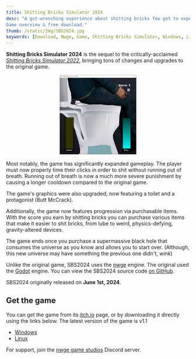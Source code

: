```yaml
---
title: Shitting Bricks Simulator 2024
desc: "A gut-wrenching experience about shitting bricks few get to experience.
Game overview & free download."
thumb: /static/Img/SBS2024.jpg
keywords: [Download, Nwge, Game, Shitting Bricks Simulator, Windows, Linux]
---
```


**Shitting Bricks Simulator 2024** is the sequel to the critically-acclaimed
[*Shitting Bricks Simulator 2022*](sbs2022), bringing tons of changes and
upgrades to the original game.

<center>
  <img src="/static/Img/SBS2024.jpg" style="max-width: 15em" />
</center>

Most notably, the game has significantly expanded gameplay. The player must now
properly time their clicks in order to shit without running out of breath.
Running out of breath is now a much more severe punishment by causing a longer
cooldown compared to the original game.

The game's graphics were also upgraded, now featuring a toilet and a protagonist
(Butt McCrack).

Additionally, the game now features progression via purchasable items. With the
score you earn by shitting bricks you can purchase various items that make it
easier to shit bricks, from lube to weird, physics-defying, gravity-altered
devices.

The game ends once you purchase a supermassive black hole that consumes the
universe as you know and allows you to start over. (Although, this new universe
may have something the previous one didn't, *wink*)

Unlike the original game, SBS2024 uses the [nwge](nwge) engine. The original
used the [Godot] engine. You can view the SBS2024 source code [on
GitHub][GitHub].

SBS2024 originally released on **June 1st, 2024**.

## Get the game

You can get the game from its [itch.io][Itch] page, or by downloading it
directly using the links below. The latest version of the game is v1.1

* [Windows][StaticWin]
* [Linux][StaticLinux]

For support, join the [nwge game studios] Discord server.

[Itch]: https://qeaml.itch.io/sbs2024
[Godot]: https://godotengine.org
[GitHub]: https://github.com/qeaml/sbs2024
[StaticWin]: /static/Downloads/SBS2024-v1.1-WIN.7z
[StaticLinux]: /static/Downloads/SBS2024-v1.1-LINUX.7z
[nwge game studios]: https://discord.gg/y7GxumVE3G
